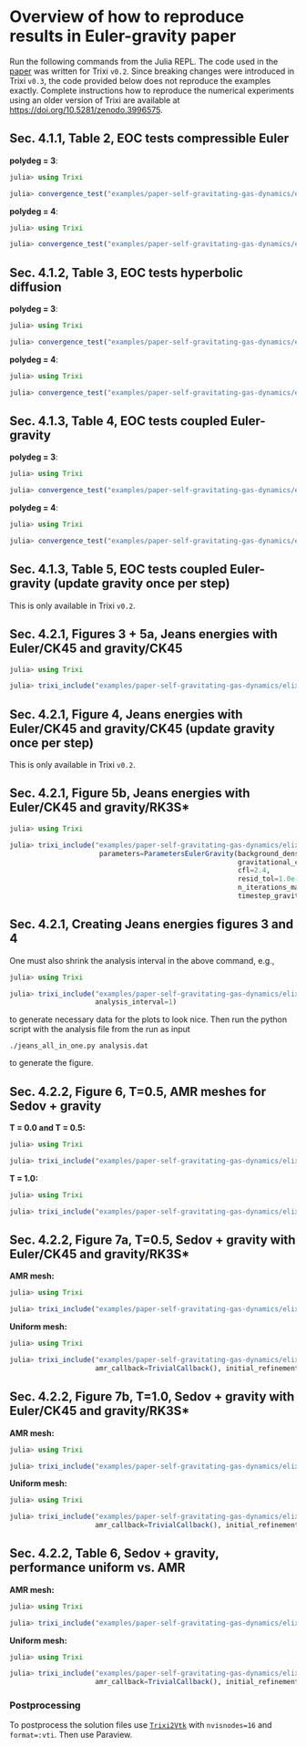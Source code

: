 # Overview of how to reproduce results in Euler-gravity paper

Run the following commands from the Julia REPL. The code used in the
[paper](https://arxiv.org/abs/2008.10593)
was written for Trixi `v0.2`. Since breaking changes were introduced
in Trixi `v0.3`, the code provided below does not reproduce the examples
exactly. Complete instructions how to reproduce the numerical experiments
using an older version of Trixi are available at
https://doi.org/10.5281/zenodo.3996575.

## Sec. 4.1.1, Table 2, EOC tests compressible Euler
**polydeg = 3**:
```julia
julia> using Trixi

julia> convergence_test("examples/paper-self-gravitating-gas-dynamics/elixir_euler_eoc_test.jl", 4)
```

**polydeg = 4**:
```julia
julia> using Trixi

julia> convergence_test("examples/paper-self-gravitating-gas-dynamics/elixir_euler_eoc_test.jl", 4, polydeg=4)
```

## Sec. 4.1.2, Table 3, EOC tests hyperbolic diffusion
**polydeg = 3**:
```julia
julia> using Trixi

julia> convergence_test("examples/paper-self-gravitating-gas-dynamics/elixir_hypdiff_eoc_test.jl", 4)
```

**polydeg = 4**:
```julia
julia> using Trixi

julia> convergence_test("examples/paper-self-gravitating-gas-dynamics/elixir_hypdiff_eoc_test.jl", 4, polydeg=4)
```

## Sec. 4.1.3, Table 4, EOC tests coupled Euler-gravity
**polydeg = 3**:
```julia
julia> using Trixi

julia> convergence_test("examples/paper-self-gravitating-gas-dynamics/elixir_eulergravity_eoc_test.jl", 4)
```

**polydeg = 4**:
```julia
julia> using Trixi

julia> convergence_test("examples/paper-self-gravitating-gas-dynamics/elixir_eulergravity_eoc_test.jl", 4, polydeg=4)
```

## Sec. 4.1.3, Table 5, EOC tests coupled Euler-gravity (update gravity once per step)
This is only available in Trixi `v0.2`.

## Sec. 4.2.1, Figures 3 + 5a, Jeans energies with Euler/CK45 and gravity/CK45
```julia
julia> using Trixi

julia> trixi_include("examples/paper-self-gravitating-gas-dynamics/elixir_eulergravity_jeans_instability.jl")
```

## Sec. 4.2.1, Figure 4, Jeans energies with Euler/CK45 and gravity/CK45 (update gravity once per step)
This is only available in Trixi `v0.2`.

## Sec. 4.2.1, Figure 5b, Jeans energies with Euler/CK45 and gravity/RK3S*
```julia
julia> using Trixi

julia> trixi_include("examples/paper-self-gravitating-gas-dynamics/elixir_eulergravity_jeans_instability.jl",
                      parameters=ParametersEulerGravity(background_density=1.5e7,
                                                        gravitational_constant=6.674e-8,
                                                        cfl=2.4,
                                                        resid_tol=1.0e-4,
                                                        n_iterations_max=1000,
                                                        timestep_gravity=timestep_gravity_erk52_3Sstar!))
```

## Sec. 4.2.1, Creating Jeans energies figures 3 and 4
One must also shrink the analysis interval in the above command, e.g.,
```julia
julia> using Trixi

julia> trixi_include("examples/paper-self-gravitating-gas-dynamics/elixir_eulergravity_jeans_instability.jl",
                     analysis_interval=1)
```
to generate necessary data for the plots to look nice. Then run the python
script with the analysis file from the run as input
```
./jeans_all_in_one.py analysis.dat
```
to generate the figure.

## Sec. 4.2.2, Figure 6, T=0.5, AMR meshes for Sedov + gravity
**T = 0.0 and T = 0.5:**
```julia
julia> using Trixi

julia> trixi_include("examples/paper-self-gravitating-gas-dynamics/elixir_eulergravity_sedov_blast_wave.jl", tspan=(0.0, 0.5))
```

**T = 1.0:**
```julia
julia> using Trixi

julia> trixi_include("examples/paper-self-gravitating-gas-dynamics/elixir_eulergravity_sedov_blast_wave.jl")
```

## Sec. 4.2.2, Figure 7a, T=0.5, Sedov + gravity with Euler/CK45 and gravity/RK3S*
**AMR mesh:**
```julia
julia> using Trixi

julia> trixi_include("examples/paper-self-gravitating-gas-dynamics/elixir_eulergravity_sedov_blast_wave.jl", tspan=(0.0, 0.5))
```

**Uniform mesh:**
```julia
julia> using Trixi

julia> trixi_include("examples/paper-self-gravitating-gas-dynamics/elixir_eulergravity_sedov_blast_wave.jl",
                     amr_callback=TrivialCallback(), initial_refinement_level=8, t_end=0.5)
```

## Sec. 4.2.2, Figure 7b, T=1.0, Sedov + gravity with Euler/CK45 and gravity/RK3S*
**AMR mesh:**
```julia
julia> using Trixi

julia> trixi_include("examples/paper-self-gravitating-gas-dynamics/elixir_eulergravity_sedov_blast_wave.jl")
```

**Uniform mesh:**
```julia
julia> using Trixi

julia> trixi_include("examples/paper-self-gravitating-gas-dynamics/elixir_eulergravity_sedov_blast_wave.jl",
                     amr_callback=TrivialCallback(), initial_refinement_level=8)
```

## Sec. 4.2.2, Table 6, Sedov + gravity, performance uniform vs. AMR
**AMR mesh:**
```julia
julia> using Trixi

julia> trixi_include("examples/paper-self-gravitating-gas-dynamics/elixir_eulergravity_sedov_blast_wave.jl")
```

**Uniform mesh:**
```julia
julia> using Trixi

julia> trixi_include("examples/paper-self-gravitating-gas-dynamics/elixir_eulergravity_sedov_blast_wave.jl",
                     amr_callback=TrivialCallback(), initial_refinement_level=8)
```

### Postprocessing
To postprocess the solution files use [`Trixi2Vtk`](https://github.com/trixi-framework/Trixi2Vtk.jl)
with `nvisnodes=16` and `format=:vti`. Then use Paraview.
